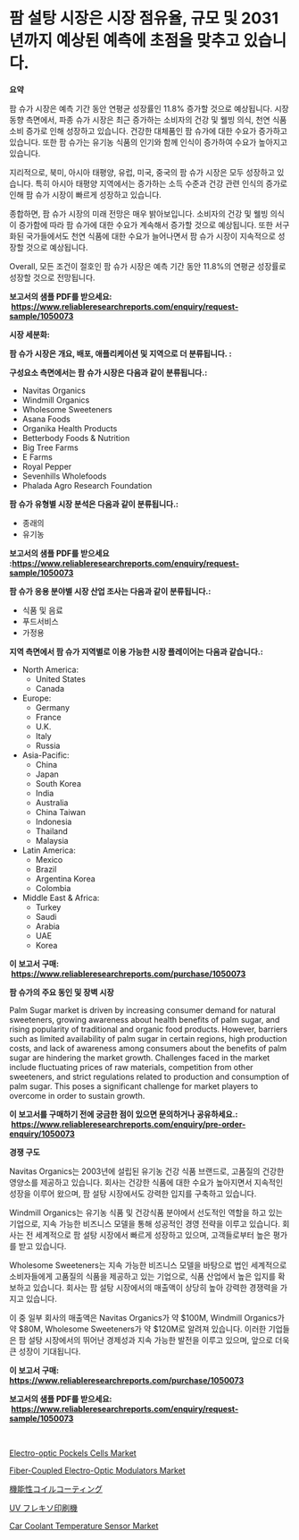 <p><h1>팜 설탕 시장은 시장 점유율, 규모 및 2031년까지 예상된 예측에 초점을 맞추고 있습니다.</h1></p><p><strong>요약</strong></p>
<p><p>팜 슈가 시장은 예측 기간 동안 연평균 성장률인 11.8% 증가할 것으로 예상됩니다. 시장 동향 측면에서, 파종 슈가 시장은 최근 증가하는 소비자의 건강 및 웰빙 의식, 천연 식품 소비 증가로 인해 성장하고 있습니다. 건강한 대체품인 팜 슈가에 대한 수요가 증가하고 있습니다. 또한 팜 슈가는 유기농 식품의 인기와 함께 인식이 증가하여 수요가 높아지고 있습니다.</p><p>지리적으로, 북미, 아시아 태평양, 유럽, 미국, 중국의 팜 슈가 시장은 모두 성장하고 있습니다. 특히 아시아 태평양 지역에서는 증가하는 소득 수준과 건강 관련 인식의 증가로 인해 팜 슈가 시장이 빠르게 성장하고 있습니다.</p><p>종합하면, 팜 슈가 시장의 미래 전망은 매우 밝아보입니다. 소비자의 건강 및 웰빙 의식이 증가함에 따라 팜 슈가에 대한 수요가 계속해서 증가할 것으로 예상됩니다. 또한 서구화된 국가들에서도 천연 식품에 대한 수요가 늘어나면서 팜 슈가 시장이 지속적으로 성장할 것으로 예상됩니다.</p><p>Overall, 모든 조건이 절호인 팜 슈가 시장은 예측 기간 동안 11.8%의 연평균 성장률로 성장할 것으로 전망됩니다.</p></p>
<p><strong>보고서의 샘플 PDF를 받으세요: &nbsp;<a href="https://www.reliableresearchreports.com/enquiry/request-sample/1050073">https://www.reliableresearchreports.com/enquiry/request-sample/1050073</a></strong></p>
<p><strong>시장 세분화:</strong></p>
<p><strong> 팜 슈가 시장은 개요, 배포, 애플리케이션 및 지역으로 더 분류됩니다. :</strong></p>
<p><strong>구성요소 측면에서는 팜 슈가 시장은 다음과 같이 분류됩니다.:</strong></p>
<p><ul><li>Navitas Organics</li><li>Windmill Organics</li><li>Wholesome Sweeteners</li><li>Asana Foods</li><li>Organika Health Products</li><li>Betterbody Foods & Nutrition</li><li>Big Tree Farms</li><li>E Farms</li><li>Royal Pepper</li><li>Sevenhills Wholefoods</li><li>Phalada Agro Research Foundation</li></ul></p>
<p><strong> 팜 슈가 유형별 시장 분석은 다음과 같이 분류됩니다.:</strong></p>
<p><ul><li>종래의</li><li>유기농</li></ul></p>
<p><strong>보고서의 샘플 PDF를 받으세요 :<a href="https://www.reliableresearchreports.com/enquiry/request-sample/1050073">https://www.reliableresearchreports.com/enquiry/request-sample/1050073</a></strong></p>
<p><strong> 팜 슈가 응용 분야별 시장 산업 조사는 다음과 같이 분류됩니다.:</strong></p>
<p><ul><li>식품 및 음료</li><li>푸드서비스</li><li>가정용</li></ul></p>
<p><strong>지역 측면에서 팜 슈가 지역별로 이용 가능한 시장 플레이어는 다음과 같습니다.:</strong></p>
<p><ul>
    <li>
        North America:
        <ul>
            <li>United States</li>
            <li>Canada</li>
        </ul>
    </li>
    <li>
        Europe:
        <ul>
            <li>Germany</li>
            <li>France</li>
            <li>U.K.</li>
            <li>Italy</li>
            <li>Russia</li>
        </ul>
    </li>
    <li>
        Asia-Pacific:
        <ul>
            <li>China</li>
            <li>Japan</li>
            <li>South Korea</li>
            <li>India</li>
            <li>Australia</li>
            <li>China Taiwan</li>
            <li>Indonesia</li>
            <li>Thailand</li>
            <li>Malaysia</li>
        </ul>
    </li>
    <li>
        Latin America:
        <ul>
            <li>Mexico</li>
            <li>Brazil</li>
            <li>Argentina Korea</li>
            <li>Colombia</li>
        </ul>
    </li>
    <li>
        Middle East & Africa:
        <ul>
            <li>Turkey</li>
            <li>Saudi</li>
            <li>Arabia</li>
            <li>UAE</li>
            <li>Korea</li>
        </ul>
    </li>
    </ul></p>
<p><strong>이 보고서 구매: &nbsp;<a href="https://www.reliableresearchreports.com/purchase/1050073">https://www.reliableresearchreports.com/purchase/1050073</a></strong></p>
<p><strong>팜 슈가의 주요 동인 및 장벽 시장</strong></p>
<p><p>Palm Sugar market is driven by increasing consumer demand for natural sweeteners, growing awareness about health benefits of palm sugar, and rising popularity of traditional and organic food products. However, barriers such as limited availability of palm sugar in certain regions, high production costs, and lack of awareness among consumers about the benefits of palm sugar are hindering the market growth. Challenges faced in the market include fluctuating prices of raw materials, competition from other sweeteners, and strict regulations related to production and consumption of palm sugar. This poses a significant challenge for market players to overcome in order to sustain growth.</p></p>
<p><strong>이 보고서를 구매하기 전에 궁금한 점이 있으면 문의하거나 공유하세요.: &nbsp;<a href="https://www.reliableresearchreports.com/enquiry/pre-order-enquiry/1050073">https://www.reliableresearchreports.com/enquiry/pre-order-enquiry/1050073</a></strong></p>
<p><strong>경쟁 구도</strong></p>
<p><p>Navitas Organics는 2003년에 설립된 유기농 건강 식품 브랜드로, 고품질의 건강한 영양소를 제공하고 있습니다. 회사는 건강한 식품에 대한 수요가 높아지면서 지속적인 성장을 이루어 왔으며, 팜 설탕 시장에서도 강력한 입지를 구축하고 있습니다.</p><p>Windmill Organics는 유기농 식품 및 건강식품 분야에서 선도적인 역할을 하고 있는 기업으로, 지속 가능한 비즈니스 모델을 통해 성공적인 경영 전략을 이루고 있습니다. 회사는 전 세계적으로 팜 설탕 시장에서 빠르게 성장하고 있으며, 고객들로부터 높은 평가를 받고 있습니다.</p><p>Wholesome Sweeteners는 지속 가능한 비즈니스 모델을 바탕으로 법인 세계적으로 소비자들에게 고품질의 식품을 제공하고 있는 기업으로, 식품 산업에서 높은 입지를 확보하고 있습니다. 회사는 팜 설탕 시장에서의 매출액이 상당히 높아 강력한 경쟁력을 가지고 있습니다.</p><p>이 중 일부 회사의 매출액은 Navitas Organics가 약 $100M, Windmill Organics가 약 $80M, Wholesome Sweeteners가 약 $120M로 알려져 있습니다. 이러한 기업들은 팜 설탕 시장에서의 뛰어난 경제성과 지속 가능한 발전을 이루고 있으며, 앞으로 더욱 큰 성장이 기대됩니다.</p></p>
<p><strong>이 보고서 구매: &nbsp; <a href="https://www.reliableresearchreports.com/purchase/1050073">https://www.reliableresearchreports.com/purchase/1050073</a></strong></p>
<p><strong>보고서의 샘플 PDF를 받으세요: &nbsp;<a href="https://www.reliableresearchreports.com/enquiry/request-sample/1050073">https://www.reliableresearchreports.com/enquiry/request-sample/1050073</a></strong><strong></strong></p>
<p>&nbsp;</p>
<p><p><a href="https://github.com/angelajermaine/Market-Research-Report-List-2/blob/main/electro-optic-pockels-cells-market.md">Electro-optic Pockels Cells Market</a></p><p><a href="https://github.com/provorikovar/Market-Research-Report-List-3/blob/main/fiber-coupled-electro-optic-modulators-market.md">Fiber-Coupled Electro-Optic Modulators Market</a></p><p><a href="https://medium.com/@elishelacruz56456/%E6%A9%9F%E8%83%BD%E6%80%A7%E3%82%B3%E3%82%A4%E3%83%AB%E3%82%B3%E3%83%BC%E3%83%86%E3%82%A3%E3%83%B3%E3%82%B0%E5%B8%82%E5%A0%B4%E3%81%AE%E5%B1%95%E6%9C%9B-%E6%A5%AD%E7%95%8C%E6%A6%82%E8%A6%81%E3%81%A8%E4%BA%88%E6%B8%AC-2024%E5%B9%B4%E3%81%8B%E3%82%892031%E5%B9%B4-5a1b0fc4c0ee">機能性コイルコーティング</a></p><p><a href="https://github.com/cbigkbh02719/Market-Research-Report-List-1/blob/main/471050513941.md">UV フレキソ印刷機</a></p><p><a href="https://issuu.com/reportprime-2/docs/car-coolant-temperature-sensor-market-size-2030.pp">Car Coolant Temperature Sensor Market</a></p></p>